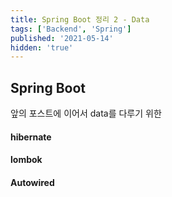 ```yaml
---
title: Spring Boot 정리 2 - Data
tags: ['Backend', 'Spring']
published: '2021-05-14'
hidden: 'true'
---
```


## Spring Boot
앞의 포스트에 이어서 data를 다루기 위한

#### hibernate
#### lombok
#### Autowired
